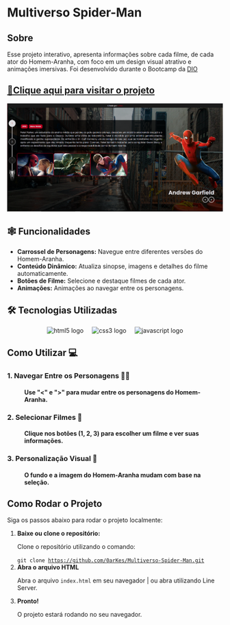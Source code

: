 # Multiverso Spider-Man

<H2>Sobre</H2>
<P>Esse projeto interativo, apresenta informações sobre cada filme, de cada ator do Homem-Aranha, com foco em um design visual atrativo e animações imersivas. Foi desenvolvido durante o Bootcamp da <a href="https://web.dio.me/track/coding-future-front-end-do-zero">DIO</a></P>

<h2><a href="0arkes.github.io/Multiverso-Spider-Man/">📸Clique aqui para visitar o projeto</a></h2>

<img src="github/pg.png" alt="">

<div>
    <h2>🕸️ Funcionalidades</h2>
    <ul>
        <li><strong>Carrossel de Personagens:</strong> Navegue entre diferentes versões do Homem-Aranha.</li>
        <li><strong>Conteúdo Dinâmico:</strong> Atualiza sinopse, imagens e detalhes do filme automaticamente.</li>
        <li><strong>Botões de Filme:</strong> Selecione e destaque filmes de cada ator.</li>
        <li><strong>Animações:</strong> Animações ao navegar entre os personagens.</li>
    </ul>
</div>

<h2>🛠️ Tecnologias Utilizadas</h2>

<div align="center">
    <img src="https://cdn.jsdelivr.net/gh/devicons/devicon/icons/html5/html5-original.svg" height="40" alt="html5 logo"  />
    <img width="12" />
    <img src="https://cdn.jsdelivr.net/gh/devicons/devicon/icons/css3/css3-original.svg" height="40" alt="css3 logo"  />
    <img width="12" />
    <img src="https://cdn.jsdelivr.net/gh/devicons/devicon/icons/javascript/javascript-original.svg" height="40" alt="javascript logo"  />
</div>

<div>
    <h2>Como Utilizar 💻</h2>
    <dl>
        <dt><h3>1. Navegar Entre os Personagens 🚶‍♂️</h3></dt>
        <dd><h4>Use "<" e ">" para mudar entre os personagens do Homem-Aranha.</h4></dd>
        <dt><h3>2. Selecionar Filmes 🎥</h3></dt>
        <dd><h4>Clique nos botões (1, 2, 3) para escolher um filme e ver suas informações.</h4></dd>
        <dt><h3>3. Personalização Visual 🎨</h3></dt>
        <dd><h4>O fundo e a imagem do Homem-Aranha mudam com base na seleção.</h4></dd>
    </dl>
</div>

<section>
    <h2>Como Rodar o Projeto</h2>
    <p>Siga os passos abaixo para rodar o projeto localmente:</p>
    <ol>
        <li><strong>Baixe ou clone o repositório:</strong> 
            <p>Clone o repositório utilizando o comando:</p>
            <code>git clone <a href="https://github.com/0arKes/Multiverso-Spider-Man.git">https://github.com/0arKes/Multiverso-Spider-Man.git</a></code>
        </li>
        <li><strong>Abra o arquivo HTML</strong> 
            <p>Abra o arquivo <code>index.html</code> em seu navegador | ou abra utilizando Line Server.</p>
        </li>
        <li><strong>Pronto!</strong> 
            <p>O projeto estará rodando no seu navegador.</p>
        </li>
    </ol>
</section>
